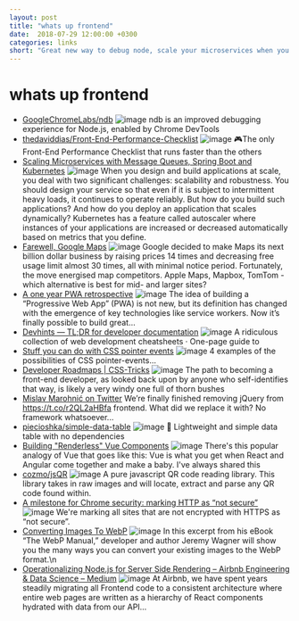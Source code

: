 ```yaml
---
layout: post
title: "whats up frontend"
date:  2018-07-29 12:00:00 +0300
categories: links
short: "Great new way to debug node, scale your microservices when you've got the time. Checkout where you are on the developer roadmap, and learn some new stuff about css pointer events. Twitter ditches jQuery, device agnostic QR reader and much much more..."
---
```



# whats up frontend

- [GoogleChromeLabs/ndb](https://github.com/GoogleChromeLabs/ndb) ![image](https://avatars2.githubusercontent.com/u/31970254?s=400&v=4) ndb is an improved debugging experience for Node.js, enabled by Chrome DevTools
- [thedaviddias/Front-End-Performance-Checklist](https://github.com/thedaviddias/Front-End-Performance-Checklist) ![image](https://avatars3.githubusercontent.com/u/237229?s=400&v=4) 🎮The only Front-End Performance Checklist that runs faster than the others
- [Scaling Microservices with Message Queues, Spring Boot and Kubernetes](https://learnk8s.io/blog/scaling-spring-boot-microservices) ![image](https://learnk8s.io/blog/scaling-spring-boot-microservices/autoscaling.png) When you design and build applications at scale, you deal with two significant challenges: scalability and robustness. You should design your service so that even if it is subject to intermittent heavy loads, it continues to operate reliably. But how do you build such applications? And how do you deploy an application that scales dynamically? Kubernetes has a feature called autoscaler where instances of your applications are increased or decreased automatically based on metrics that you define.
- [Farewell, Google Maps](https://www.inderapotheke.de/blog/farewell-google-maps) ![image](https://whereigetmymeds.azureedge.net/img/2018/maps-og.jpg)  Google decided to make Maps its next billion dollar business by raising prices 14 times and decreasing free usage limit almost 30 times, all with minimal notice period. Fortunately, the move energised map competitors. Apple Maps, Mapbox, TomTom - which alternative is best for mid- and larger sites? 
- [A one year PWA retrospective](https://medium.com/@Pinterest_Engineering/a-one-year-pwa-retrospective-f4a2f4129e05) ![image](https://cdn-images-1.medium.com/max/1200/0*iLr2M7YkD_C05hWY) The idea of building a “Progressive Web App” (PWA) is not new, but its definition has changed with the emergence of key technologies like service workers. Now it’s finally possible to build great…
- [Devhints — TL;DR for developer documentation](https://devhints.io/) ![image](https://assets.devhints.io/previews/index.jpg?t=20180721030347) A ridiculous collection of web development cheatsheets · One-page guide to 
- [Stuff you can do with CSS pointer events](https://codepen.io/MartijnCuppens/full/MBjqbM/) ![image](https://codepen.io/MartijnCuppens/pen/MBjqbM/image/large.png) 4 examples of the possibilities of CSS pointer-events...
- [Developer Roadmaps | CSS-Tricks](https://css-tricks.com/developer-roadmaps/) ![image](https://css-tricks.com/wp-content/uploads/2018/07/front-end-roadmap.jpg) The path to becoming a front-end developer, as looked back upon by anyone who self-identifies that way, is likely a very windy one full of thorn bushes
- [Mislav Marohnić on Twitter](https://twitter.com/mislav/status/1022058279000842240) We’re finally finished removing jQuery from https://t.co/r2QL2aHBfa frontend. What did we replace it with? No framework whatsoever...
- [piecioshka/simple-data-table](https://github.com/piecioshka/simple-data-table) ![image](https://avatars1.githubusercontent.com/u/244935?s=400&v=4) :hammer: Lightweight and simple data table with no dependencies
- [Building \"Renderless\" Vue Components](https://css-tricks.com/building-renderless-vue-components/) ![image](https://css-tricks.com/wp-content/uploads/2018/03/vue-circles.jpg) There's this popular analogy of Vue that goes like this: Vue is what you get when React and Angular come together and make a baby. I've always shared this
- [cozmo/jsQR](https://github.com/cozmo/jsQR) ![image](https://avatars0.githubusercontent.com/u/696340?s=400&v=4) A pure javascript QR code reading library. This library takes in raw images and will locate, extract and parse any QR code found within.
- [A milestone for Chrome security: marking HTTP as “not secure”](https://www.blog.google/products/chrome/milestone-chrome-security-marking-http-not-secure/) ![image](https://storage.googleapis.com/gweb-uniblog-publish-prod/images/chromesecurity_apr12.2e16d0ba.fill-1440x81.max-1300x1300.jpg) We're marking all sites that are not encrypted with HTTPS as “not secure”.
- [Converting Images To WebP](https://www.smashingmagazine.com/2018/07/converting-images-to-webp/) ![image](//cloud.netlifyusercontent.com/assets/344dbf88-fdf9-42bb-adb4-46f01eedd629/52545f9d-e051-4e88-bd93-a3570598f1c3/04-converting-images-to-webp-chapter-800w.png) In this excerpt from his eBook “The WebP Manual,” developer and author Jeremy Wagner will show you the many ways you can convert your existing images to the WebP format.\n
- [Operationalizing Node.js for Server Side Rendering – Airbnb Engineering & Data Science – Medium](https://medium.com/airbnb-engineering/operationalizing-node-js-for-server-side-rendering-c5ba718acfc9) ![image](https://cdn-images-1.medium.com/max/1200/1*_gaCfRZKjF1JmnxN3YmUaw.jpeg) At Airbnb, we have spent years steadily migrating all Frontend code to a consistent architecture where entire web pages are written as a hierarchy of React components hydrated with data from our API…
